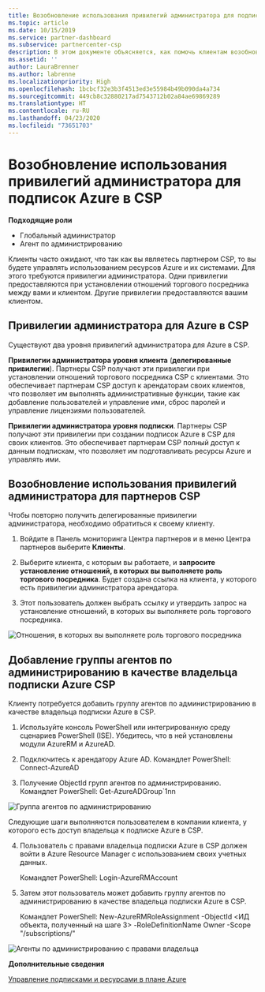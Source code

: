 ```yaml
---
title: Возобновление использования привилегий администратора для подписок Azure в CSP | Центр партнеров
ms.topic: article
ms.date: 10/15/2019
ms.service: partner-dashboard
ms.subservice: partnercenter-csp
description: В этом документе объясняется, как помочь клиентам возобновить использование привилегий администратора партнера.
ms.assetid: ''
author: LauraBrenner
ms.author: labrenne
ms.localizationpriority: High
ms.openlocfilehash: 1bcbcf32e3b3f4513ed3e55984b49b090da4a734
ms.sourcegitcommit: 449cb8c32880217ad7543712b02a84ae69869289
ms.translationtype: HT
ms.contentlocale: ru-RU
ms.lasthandoff: 04/23/2020
ms.locfileid: "73651703"
---
```

# <a name="reinstate-admin-privileges-for-azure-csp-subscriptions"></a>Возобновление использования привилегий администратора для подписок Azure в CSP  

**Подходящие роли**

- Глобальный администратор
- Агент по администрированию

Клиенты часто ожидают, что так как вы являетесь партнером CSP, то вы будете управлять использованием ресурсов Azure и их системами. Для этого требуются привилегии администратора. Одни привилегии предоставляются при установлении отношений торгового посредника между вами и клиентом. Другие привилегии предоставляются вашим клиентом.

## <a name="admin-privileges-for-azure-in-csp"></a>Привилегии администратора для Azure в CSP 

Существуют два уровня привилегий администратора для Azure в CSP. 

**Привилегии администратора уровня клиента** (**делегированные привилегии**). Партнеры CSP получают эти привилегии при установлении отношений торгового посредника CSP с клиентами. Это обеспечивает партнерам CSP доступ к арендаторам своих клиентов, что позволяет им выполнять административные функции, такие как добавление пользователей и управление ими, сброс паролей и управление лицензиями пользователей. 

**Привилегии администратора уровня подписки**. Партнеры CSP получают эти привилегии при создании подписок Azure в CSP для своих клиентов. Это обеспечивает партнерам CSP полный доступ к данным подпискам, что позволяет им подготавливать ресурсы Azure и управлять ими. 


## <a name="reinstate-csp-partners-admin-privileges"></a>Возобновление использования привилегий администратора для партнеров CSP

Чтобы повторно получить делегированные привилегии администратора, необходимо обратиться к своему клиенту.
 
 1. Войдите в Панель мониторинга Центра партнеров и в меню Центра партнеров выберите **Клиенты**.

 2. Выберите клиента, с которым вы работаете, и **запросите установление отношений, в которых вы выполняете роль торгового посредника**. Будет создана ссылка на клиента, у которого есть привилегии администратора арендатора.

 3. Этот пользователь должен выбрать ссылку и утвердить запрос на установление отношений, в которых вы выполняете роль торгового посредника.
 
![Отношения, в которых вы выполняете роль торгового посредника](images/azure/revoke4.png)

## <a name="adding-the-admin-agents-group-as-an-owner-for-the-azure-csp-subscription"></a>Добавление группы агентов по администрированию в качестве владельца подписки Azure CSP

 Клиенту потребуется добавить группу агентов по администрированию в качестве владельца подписки Azure в CSP.

1. Используйте консоль PowerShell или интегрированную среду сценариев PowerShell (ISE). Убедитесь, что в ней установлены модули AzureRM и AzureAD. 

2.  Подключитесь к арендатору Azure AD.
Командлет PowerShell: Connect-AzureAD

3.  Получение ObjectId групп агентов по администрированию.
Командлет PowerShell: Get-AzureADGroup`1nn

![Группа агентов по администрированию](images/azure/revoke5.png)

Следующие шаги выполняются пользователем в компании клиента, у которого есть доступ владельца к подписке Azure в CSP.

4. Пользователь с правами владельца подписки Azure в CSP должен войти в Azure Resource Manager с использованием своих учетных данных.

    Командлет PowerShell: Login-AzureRMAccount

5.  Затем этот пользователь может добавить группу агентов по администрированию в качестве владельца подписки Azure в CSP.

    Командлет PowerShell: New-AzureRMRoleAssignment -ObjectId <ИД объекта, полученный на шаге 3> -RoleDefinitionName Owner -Scope "/subscriptions/<SubscriptionId of CSP subscription>"

![Агенты по администрированию с правами владельца](images/azure/revoke6.png)    

**Дополнительные сведения**

[Управление подписками и ресурсами в плане Azure](azure-plan-manage.md)
